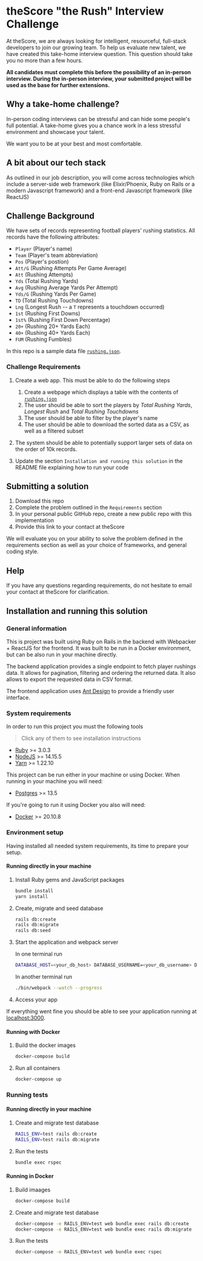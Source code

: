 # theScore "the Rush" Interview Challenge
At theScore, we are always looking for intelligent, resourceful, full-stack developers to join our growing team. To help us evaluate new talent, we have created this take-home interview question. This question should take you no more than a few hours.

**All candidates must complete this before the possibility of an in-person interview. During the in-person interview, your submitted project will be used as the base for further extensions.**

## Why a take-home challenge?
In-person coding interviews can be stressful and can hide some people's full potential. A take-home gives you a chance work in a less stressful environment and showcase your talent.

We want you to be at your best and most comfortable.

## A bit about our tech stack
As outlined in our job description, you will come across technologies which include a server-side web framework (like Elixir/Phoenix, Ruby on Rails or a modern Javascript framework) and a front-end Javascript framework (like ReactJS)

## Challenge Background
We have sets of records representing football players' rushing statistics. All records have the following attributes:
* `Player` (Player's name)
* `Team` (Player's team abbreviation)
* `Pos` (Player's postion)
* `Att/G` (Rushing Attempts Per Game Average)
* `Att` (Rushing Attempts)
* `Yds` (Total Rushing Yards)
* `Avg` (Rushing Average Yards Per Attempt)
* `Yds/G` (Rushing Yards Per Game)
* `TD` (Total Rushing Touchdowns)
* `Lng` (Longest Rush -- a `T` represents a touchdown occurred)
* `1st` (Rushing First Downs)
* `1st%` (Rushing First Down Percentage)
* `20+` (Rushing 20+ Yards Each)
* `40+` (Rushing 40+ Yards Each)
* `FUM` (Rushing Fumbles)

In this repo is a sample data file [`rushing.json`](/rushing.json).

### Challenge Requirements
1. Create a web app. This must be able to do the following steps
    1. Create a webpage which displays a table with the contents of [`rushing.json`](/rushing.json)
    2. The user should be able to sort the players by _Total Rushing Yards_, _Longest Rush_ and _Total Rushing Touchdowns_
    3. The user should be able to filter by the player's name
    4. The user should be able to download the sorted data as a CSV, as well as a filtered subset
    
2. The system should be able to potentially support larger sets of data on the order of 10k records.

3. Update the section `Installation and running this solution` in the README file explaining how to run your code

## Submitting a solution
1. Download this repo
2. Complete the problem outlined in the `Requirements` section
3. In your personal public GitHub repo, create a new public repo with this implementation
4. Provide this link to your contact at theScore

We will evaluate you on your ability to solve the problem defined in the requirements section as well as your choice of frameworks, and general coding style.

## Help
If you have any questions regarding requirements, do not hesitate to email your contact at theScore for clarification.

## Installation and running this solution

### General information

This is project was built using Ruby on Rails in the backend with Webpacker + ReactJS for the frontend.
It was built to be run in a Docker environment, but can be also run in your machine directly.

The backend application provides a single endpoint to fetch player rushings data. It allows for pagination, filtering and ordering the returned data. It also allows to export the requested data in CSV format.

The frontend application uses [Ant Design](https://ant.design/) to provide a friendly user interface.

### System requirements

In order to run this project you must the following tools

> Click any of them to see installation instructions

- [Ruby](https://www.ruby-lang.org/en/documentation/installation/) >= 3.0.3
- [NodeJS](https://nodejs.org/en/download/package-manager/) >= 14.15.5
- [Yarn](https://classic.yarnpkg.com/lang/en/docs/install/#mac-stable) >= 1.22.10

This project can be run either in your machine or using Docker. When running in your machine you will need:

- [Postgres](https://www.postgresql.org/download/) >= 13.5

If you're going to run it using Docker you also will need:

- [Docker](https://docs.docker.com/get-docker/) >= 20.10.8

### Environment setup

Having installed all needed system requirements, its time to prepare your setup.

#### Running directly in your machine

1. Install Ruby gems and JavaScript packages
    ```bash
    bundle install
    yarn install
    ```
2. Create, migrate and seed database
    ```bash
    rails db:create
    rails db:migrate
    rails db:seed
    ```
3. Start the application and webpack server

    In one terminal run
    ```bash
    DATABASE_HOST=<your_db_host> DATABASE_USERNAME=<your_db_username> DATABASE_PASSWORD=<your_db_password> rails s 
    ```

    In another terminal run
    ```bash
    ./bin/webpack --watch --progress
    ```

4. Access your app

If everything went fine you should be able to see your application running at [localhost:3000](http://localhost:3000).

#### Running with Docker

1. Build the docker images
   ```bash
   docker-compose build
   ```

2. Run all containers
   ```bash
   docker-compose up
   ```

### Running tests

#### Running directly in your machine

1. Create and migrate test database
    ```bash
    RAILS_ENV=test rails db:create
    RAILS_ENV=test rails db:migrate
    ```
2. Run the tests
    ```bash
    bundle exec rspec
    ```

#### Running in Docker

1. Build imaages
    ```bash
    docker-compose build
    ```

2. Create and migrate test database
    ```bash
    docker-compose -e RAILS_ENV=test web bundle exec rails db:create
    docker-compose -e RAILS_ENV=test web bundle exec rails db:migrate
    ```
3. Run the tests
    ```bash
    docker-compose -e RAILS_ENV=test web bundle exec rspec
    ```
